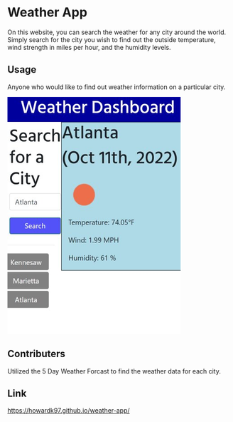 # Weather App
On this website, you can search the weather for any city around the world. Simply search for the city you wish to find out the outside temperature, wind strength in miles per hour, and the humidity levels.


## Usage
Anyone who would like to find out weather information on a particular city.

![](./assets/images/weather-img.jpg)

## Contributers
Utilized the 5 Day Weather Forcast to find the weather data for each city.

## Link

https://howardk97.github.io/weather-app/